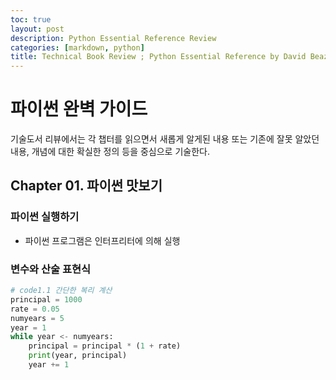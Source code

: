 ```yaml
---
toc: true
layout: post
description: Python Essential Reference Review
categories: [markdown, python]
title: Technical Book Review ; Python Essential Reference by David Beazley
---
```

# 파이썬 완벽 가이드
기술도서 리뷰에서는 각 챕터를 읽으면서 새롭게 알게된 내용 또는 기존에 잘못 알았던 내용, 개념에 대한 확실한 정의 등을 중심으로 기술한다.
## Chapter 01. 파이썬 맛보기
### 파이썬 실행하기
- 파이썬 프로그램은 인터프리터에 의해 실행

### 변수와 산술 표현식
``` python
# code1.1 간단한 복리 계산
principal = 1000
rate = 0.05
numyears = 5
year = 1
while year <- numyears:
    principal = principal * (1 + rate)
    print(year, principal)
    year += 1
```
